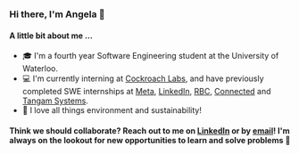 ### Hi there, I'm Angela 👋

#### A little bit about me ...

  - 🎓 I'm a fourth year Software Engineering student at the University of Waterloo.<br>
  - 💻 I'm currently interning at [Cockroach Labs](https://www.cockroachlabs.com/), and have previously completed SWE internships at [Meta](https://about.facebook.com/), [LinkedIn](https://engineering.linkedin.com), [RBC](https://www.rbc.com/canada.html), [Connected](https://www.connected.io/) and [Tangam Systems](https://www.tangamsystems.com/).<br>
  - 🌱 I love all things environment and sustainability!

#### Think we should collaborate? Reach out to me on [LinkedIn](https://www.linkedin.com/in/angela-dietz/) or by [email](mailto:acdietz@uwaterloo.ca)! I'm always on the lookout for new opportunities to learn and solve problems 👯
